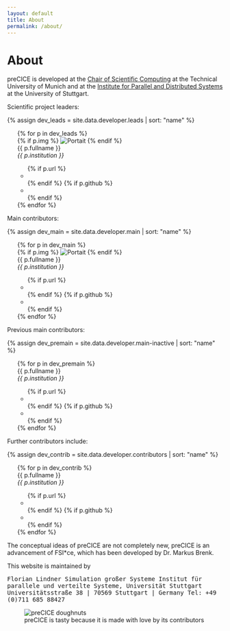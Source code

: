 ```yaml
---
layout: default
title: About
permalink: /about/
---
```


# About

preCICE is developed at the [Chair of Scientific Computing](http://www5.in.tum.de/wiki/index.php/Home) at the Technical University of Munich and at the [Institute for Parallel and Distributed Systems](http://www.ipvs.uni-stuttgart.de/) at the University of Stuttgart.

Scientific project leaders:

{% assign dev_leads = site.data.developer.leads | sort: "name" %}
<ul class="devlist">
  {% for p in dev_leads %}
  <li{% if forloop.first %} class="devlist-first"{% endif %}>
    <div class="devlist-img">
      {% if p.img %}
      <img src="{{site.static_files | where: "basename", p.img | map: "path"}}" alt="Portait">
      {% endif %}
    </div>
    <div class="devlist-left">
      {{ p.fullname }}<br/>
      <i>{{ p.institution }}</i>
    </div>
    <ul class="devlist-right">
      {% if p.url %}<li><a href="{{ p.url }}" alt="See the institutional website"><i class="fas fa-university"></i></a></li>{% endif %}
      {% if p.github %}<li><a href="https://github.com/{{ p.github }}" alt="See the Github profile"><i class="fab fa-github"></i></a></li>{% endif %}
    </ul>
  </li>
  {% endfor %}
</ul>

Main contributors:

{% assign dev_main = site.data.developer.main | sort: "name" %}
<ul class="devlist">
  {% for p in dev_main %}
  <li{% if forloop.first %} class="devlist-first"{% endif %}>
    <div class="devlist-img">
      {% if p.img %}
      <img src="{{site.static_files | where: "basename", p.img | map: "path"}}" alt="Portait">
      {% endif %}
    </div>
    <div class="devlist-left">
      {{ p.fullname }}<br/>
      <i>{{ p.institution }}</i>
    </div>
    <ul class="devlist-right">
      {% if p.url %}<li><a href="{{ p.url }}" alt="See the institutional website"><i class="fas fa-university"></i></a></li>{% endif %}
      {% if p.github %}<li><a href="https://github.com/{{ p.github }}" alt="See the Github profile"><i class="fab fa-github"></i></a></li>{% endif %}
    </ul>
  </li>
  {% endfor %}
</ul>

Previous main contributors:

{% assign dev_premain = site.data.developer.main-inactive | sort: "name" %}
<ul class="devlist">
  {% for p in dev_premain %}
  <li{% if forloop.first %} class="devlist-first"{% endif %}>
    <div class="devlist-left">
      {{ p.fullname }}<br/>
      <i>{{ p.institution }}</i>
    </div>
    <ul class="devlist-right">
      {% if p.url %}<li><a href="{{ p.url }}" alt="See the institutional website"><i class="fas fa-university"></i></a></li>{% endif %}
      {% if p.github %}<li><a href="https://github.com/{{ p.github }}" alt="See the Github profile"><i class="fab fa-github"></i></a></li>{% endif %}
    </ul>
  </li>
  {% endfor %}
</ul>

Further contributors include:

{% assign dev_contrib = site.data.developer.contributors | sort: "name" %}
<ul class="devlist">
  {% for p in dev_contrib %}
  <li{% if forloop.first %} class="devlist-first"{% endif %}>
    <div class="devlist-left">
      {{ p.fullname }}<br/>
      <i>{{ p.institution }}</i>
    </div>
    <ul class="devlist-right">
      {% if p.url %}<li><a href="{{ p.url }}" alt="See the institutional website"><i class="fas fa-university"></i></a></li>{% endif %}
      {% if p.github %}<li><a href="https://github.com/{{ p.github }}" alt="See the Github profile"><i class="fab fa-github"></i></a></li>{% endif %}
    </ul>
  </li>
  {% endfor %}
</ul>

The conceptual ideas of preCICE are not completely new, preCICE is an advancement of FSI*ce, which has been developed by Dr. Markus Brenk.

This website is maintained by

<tt>
Florian Lindner  
Simulation großer Systeme  
Institut für parallele und verteilte Systeme, Universität Stuttgart  
Universitätsstraße 38 | 70569 Stuttgart | Germany  
Tel: +49 (0)711 685 88427
</tt>

<figure>
    <img src="../assets/doughnuts.JPG" alt="preCICE doughnuts" style="max-width:100%" >
    <figcaption>preCICE is tasty because it is made with love by its contributors</figcaption>
</figure>
